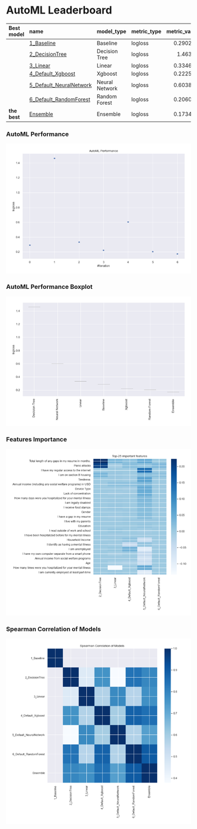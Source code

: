 # AutoML Leaderboard

| Best model   | name                                                         | model_type     | metric_type   |   metric_value |   train_time |
|:-------------|:-------------------------------------------------------------|:---------------|:--------------|---------------:|-------------:|
|              | [1_Baseline](1_Baseline/README.md)                           | Baseline       | logloss       |       0.290211 |         5.28 |
|              | [2_DecisionTree](2_DecisionTree/README.md)                   | Decision Tree  | logloss       |       1.46325  |        43.21 |
|              | [3_Linear](3_Linear/README.md)                               | Linear         | logloss       |       0.334622 |        10.16 |
|              | [4_Default_Xgboost](4_Default_Xgboost/README.md)             | Xgboost        | logloss       |       0.222563 |        11.63 |
|              | [5_Default_NeuralNetwork](5_Default_NeuralNetwork/README.md) | Neural Network | logloss       |       0.603802 |         8.42 |
|              | [6_Default_RandomForest](6_Default_RandomForest/README.md)   | Random Forest  | logloss       |       0.206004 |        13.64 |
| **the best** | [Ensemble](Ensemble/README.md)                               | Ensemble       | logloss       |       0.173449 |         2.51 |

### AutoML Performance
![AutoML Performance](ldb_performance.png)

### AutoML Performance Boxplot
![AutoML Performance Boxplot](ldb_performance_boxplot.png)

### Features Importance
![features importance across models](features_heatmap.png)



### Spearman Correlation of Models
![models spearman correlation](correlation_heatmap.png)

